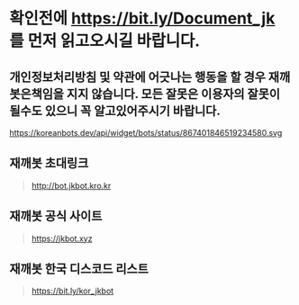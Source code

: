 # 확인전에 https://bit.ly/Document_jk 를 먼저 읽고오시길 바랍니다.
## 개인정보처리방침 및 약관에 어긋나는 행동을 할 경우 재깨봇은책임을 지지 않습니다. 모든 잘못은 이용자의 잘못이 될수도 있으니 꼭 알고있어주시기 바랍니다.
https://koreanbots.dev/api/widget/bots/status/867401846519234580.svg
## 재깨봇 초대링크
> http://bot.jkbot.kro.kr
## 재깨봇 공식 사이트
> https://jkbot.xyz
## 재깨봇 한국 디스코드 리스트
> https://bit.ly/kor_jkbot
